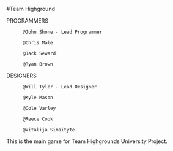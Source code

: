 #Team Highground

PROGRAMMERS
 
          @John Shone - Lead Programmer
  
          @Chris Male
  
          @Jack Seward
 
          @Ryan Brown
  
DESIGNERS
  
          @Will Tyler - Lead Designer
  
          @Kyle Mason
  
          @Cole Varley
  
          @Reece Cook
  
          @Vitalija Simaityte

This is the main game for Team Highgrounds University Project.
